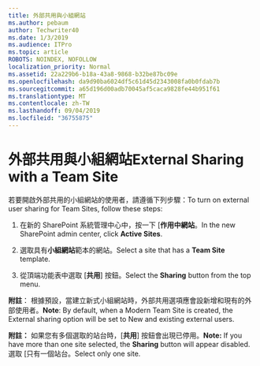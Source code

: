 ```yaml
---
title: 外部共用與小組網站
ms.author: pebaum
author: Techwriter40
ms.date: 1/3/2019
ms.audience: ITPro
ms.topic: article
ROBOTS: NOINDEX, NOFOLLOW
localization_priority: Normal
ms.assetid: 22a229b6-b18a-43a8-9868-b32be87bc09e
ms.openlocfilehash: da9d90ba6024df5c61d45d2343008fa0b0fdab7b
ms.sourcegitcommit: a65d196d00adb70045af5caca9828fe44b951f61
ms.translationtype: MT
ms.contentlocale: zh-TW
ms.lasthandoff: 09/04/2019
ms.locfileid: "36755875"
---
```

# <a name="external-sharing-with-a-team-site"></a><span data-ttu-id="295bb-102">外部共用與小組網站</span><span class="sxs-lookup"><span data-stu-id="295bb-102">External Sharing with a Team Site</span></span>

<span data-ttu-id="295bb-103">若要開啟外部共用的小組網站的使用者，請遵循下列步驟：</span><span class="sxs-lookup"><span data-stu-id="295bb-103">To turn on external user sharing for Team Sites, follow these steps:</span></span> 
  
1. <span data-ttu-id="295bb-104">在新的 SharePoint 系統管理中心中，按一下 [**作用中網站**。</span><span class="sxs-lookup"><span data-stu-id="295bb-104">In the new SharePoint admin center, click **Active Sites**.</span></span>
  
2. <span data-ttu-id="295bb-105">選取具有**小組網站**範本的網站。</span><span class="sxs-lookup"><span data-stu-id="295bb-105">Select a site that has a **Team Site** template.</span></span> 
  
3. <span data-ttu-id="295bb-106">從頂端功能表中選取 [**共用**] 按鈕。</span><span class="sxs-lookup"><span data-stu-id="295bb-106">Select the **Sharing** button from the top menu.</span></span> 
  
 <span data-ttu-id="295bb-107">**附註**： 根據預設，當建立新式小組網站時，外部共用選項應會設新增和現有的外部使用者。</span><span class="sxs-lookup"><span data-stu-id="295bb-107">**Note**: By default, when a Modern Team Site is created, the External sharing option will be set to New and existing external users.</span></span> 
  
 <span data-ttu-id="295bb-108">**附註：** 如果您有多個選取的站台時，[**共用**] 按鈕會出現已停用。</span><span class="sxs-lookup"><span data-stu-id="295bb-108">**Note:** If you have more than one site selected, the **Sharing** button will appear disabled.</span></span> <span data-ttu-id="295bb-109">選取 [只有一個站台。</span><span class="sxs-lookup"><span data-stu-id="295bb-109">Select only one site.</span></span> 
  

